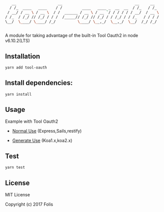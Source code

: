 ```bash
   __                   __                                 __     __  
  / /_  ____   ____    / /         ____   ____ _  __  __  / /_   / /_ 
 / __/ / __ \ / __ \  / /  ______ / __ \ / __ `/ / / / / / __/  / __ \
/ /_  / /_/ // /_/ / / /  /_____// /_/ // /_/ / / /_/ / / /_   / / / /
\__/  \____/ \____/ /_/          \____/ \__,_/  \__,_/  \__/  /_/ /_/ 
                                                                      
```

A module for taking advantage of the built-in Tool Oauth2 in node v6.10.2(LTS)

## Installation
```bash
yarn add tool-oauth
```

## Install dependencies:
```bash
yarn install
```

## Usage

Example with Tool Oauth2

* [Normal Use](./examples/normal.example.js) (Express,Sails,restify)

* [Generate Use](./examples/co.example.js) (Koa1.x,koa2.x)


## Test
```bash
yarn test
```

## License 

MIT License

Copyright (c) 2017 Folis

